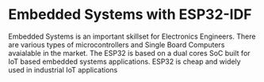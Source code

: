 # Embedded Systems with ESP32-IDF
Embedded Systems is an important skillset for Electronics Engineers. There are various types of microcontrollers and Single Board Computers avaialable in the market. The ESP32 is based on a dual cores SoC built for IoT based embedded systems applications. ESP32 is cheap and widely used in industrial IoT applications
